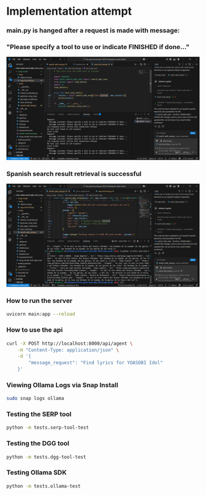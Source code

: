 # Implementation attempt

### main.py is hanged after a request is made with message:
### "Please specify a tool to use or indicate FINISHED if done..."
![alt text](hanged-main-app.png)

### Spanish search result retrieval is successful
![alt text](search-result-test.png)

### How to run the server

```sh
uvicorn main:app --reload
```

### How to use the api

```sh
curl -X POST http://localhost:8000/api/agent \
    -H "Content-Type: application/json" \
    -d '{
        "message_request": "Find lyrics for YOASOBI Idol"
    }'
```

### Viewing Ollama Logs via Snap Install

```sh
sudo snap logs ollama
```

### Testing the SERP tool

```sh
python -m tests.serp-tool-test
```

### Testing the DGG tool

```sh
python -m tests.dgg-tool-test
```

### Testing Ollama SDK

```sh
python -m tests.ollama-test
```